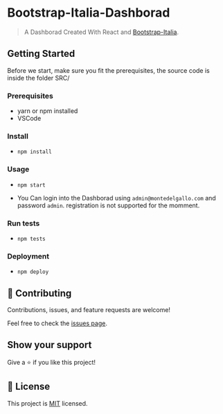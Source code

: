 # Bootstrap-Italia-Dashborad

> A Dashborad Created With React and [Bootstrap-Italia](https://italia.github.io/bootstrap-italia/).

## Getting Started

Before we start, make sure you fit the prerequisites, the source code is inside the folder SRC/

### Prerequisites

- yarn or npm installed
- VSCode

### Install

- `npm install`

### Usage

- `npm start`

- You Can login into the Dashborad using `admin@montedelgallo.com` and password `admin`. registration is not supported for the momment.

### Run tests

- `npm tests`

### Deployment

- `npm deploy`

## 🤝 Contributing

Contributions, issues, and feature requests are welcome!

Feel free to check the [issues page](../../issues/).

## Show your support

Give a ⭐️ if you like this project!

## 📝 License

This project is [MIT](./LICENSE) licensed.
